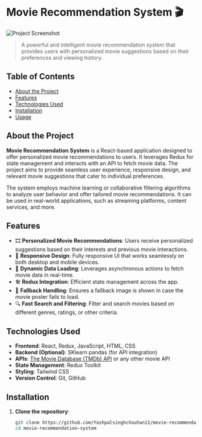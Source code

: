 # Movie Recommendation System 🎬

![Project Screenshot]("./src/assets/movierecommendation.png")

> A powerful and intelligent movie recommendation system that provides users with personalized movie suggestions based on their preferences and viewing history.

## Table of Contents

- [About the Project](#about-the-project)
- [Features](#features)
- [Technologies Used](#technologies-used)
- [Installation](#installation)
- [Usage](#usage)

## About the Project

**Movie Recommendation System** is a React-based application designed to offer personalized movie recommendations to users. It leverages Redux for state management and interacts with an API to fetch movie data. The project aims to provide seamless user experience, responsive design, and relevant movie suggestions that cater to individual preferences.

The system employs machine learning or collaborative filtering algorithms to analyze user behavior and offer tailored movie recommendations. It can be used in real-world applications, such as streaming platforms, content services, and more.

## Features

- 🎞️ **Personalized Movie Recommendations**: Users receive personalized suggestions based on their interests and previous movie interactions.
- 🚀 **Responsive Design**: Fully responsive UI that works seamlessly on both desktop and mobile devices.
- 🔄 **Dynamic Data Loading**: Leverages asynchronous actions to fetch movie data in real-time.
- 🛠️ **Redux Integration**: Efficient state management across the app.
- 🔄 **Fallback Handling**: Ensures a fallback image is shown in case the movie poster fails to load.
- 🔍 **Fast Search and Filtering**: Filter and search movies based on different genres, ratings, or other criteria.
  
## Technologies Used

- **Frontend**: React, Redux, JavaScript, HTML, CSS
- **Backend (Optional)**: SKlearn pandas (for API integration)
- **APIs**: [The Movie Database (TMDb) API](https://www.themoviedb.org/documentation/api) or any other movie API
- **State Management**: Redux Toolkit
- **Styling**: Tailwind CSS
- **Version Control**: Git, GitHub

## Installation

1. **Clone the repository**:

   ```bash
   git clone https://github.com/Yashpalsinghchouhan11/movie-recommendation-system.git
   cd movie-recommendation-system

